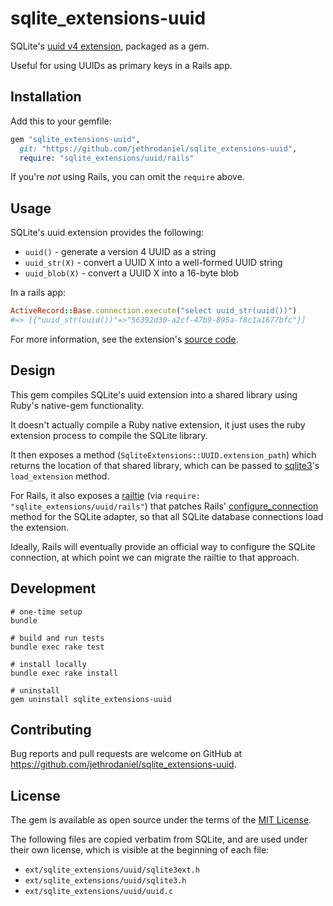 # sqlite_extensions-uuid

SQLite's [uuid v4 extension](https://sqlite.org/src/file/ext/misc/uuid.c?t=version-3.46.1), packaged as a gem.

Useful for using UUIDs as primary keys in a Rails app.

## Installation

Add this to your gemfile:

```ruby
gem "sqlite_extensions-uuid",
  git: "https://github.com/jethrodaniel/sqlite_extensions-uuid",
  require: "sqlite_extensions/uuid/rails"
```

If you're _not_ using Rails, you can omit the `require` above.

## Usage

SQLite's uuid extension provides the following:

- `uuid()` - generate a version 4 UUID as a string
- `uuid_str(X)` - convert a UUID X into a well-formed UUID string
- `uuid_blob(X)` - convert a UUID X into a 16-byte blob

In a rails app:

```ruby
ActiveRecord::Base.connection.execute("select uuid_str(uuid())")
#=> [{"uuid_str(uuid())"=>"56392d30-a2cf-47b9-895a-f8c1a1677bfc"}]
```

For more information, see the extension's [source code](https://sqlite.org/src/file/ext/misc/uuid.c?t=version-3.46.1).

## Design

This gem compiles SQLite's uuid extension into a shared library using Ruby's native-gem functionality.

It doesn't actually compile a Ruby native extension, it just uses the ruby extension process to compile the SQLite library.

It then exposes a method (`SqliteExtensions::UUID.extension_path`) which returns the location of that shared library, which can be passed to [sqlite3](https://github.com/sparklemotion/sqlite3-ruby)'s `load_extension` method.

For Rails, it also exposes a [railtie](https://api.rubyonrails.org/v7.2/classes/Rails/Railtie.html) (via `require: "sqlite_extensions/uuid/rails"`) that patches Rails' [configure_connection](https://github.com/rails/rails/blob/v8.0.0.rc1/activerecord/lib/active_record/connection_adapters/sqlite3_adapter.rb#L815) method for the SQLite adapter, so that all SQLite database connections load the extension.

Ideally, Rails will eventually provide an official way to configure the SQLite connection, at which point we can migrate the railtie to that approach.


## Development

```shell
# one-time setup
bundle

# build and run tests
bundle exec rake test

# install locally
bundle exec rake install

# uninstall
gem uninstall sqlite_extensions-uuid
```

## Contributing

Bug reports and pull requests are welcome on GitHub at https://github.com/jethrodaniel/sqlite_extensions-uuid.

## License

The gem is available as open source under the terms of the [MIT License](https://opensource.org/licenses/MIT).

The following files are copied verbatim from SQLite, and are used under their own license, which is visible at the beginning of each file:

- `ext/sqlite_extensions/uuid/sqlite3ext.h`
- `ext/sqlite_extensions/uuid/sqlite3.h`
- `ext/sqlite_extensions/uuid/uuid.c`
